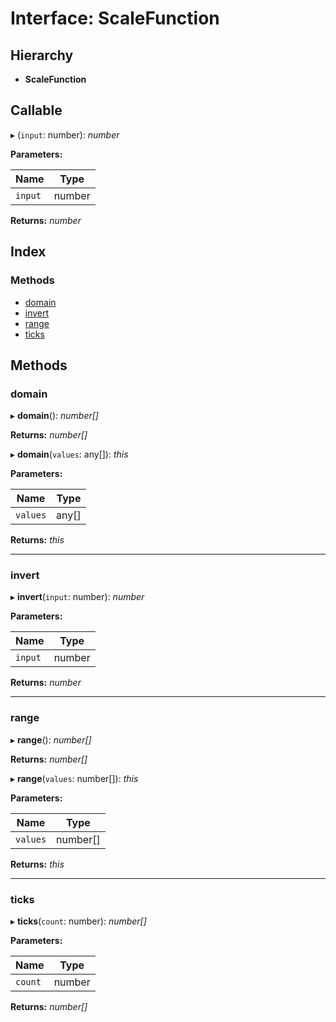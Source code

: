 # Interface: ScaleFunction

## Hierarchy

* **ScaleFunction**

## Callable

▸ (`input`: number): *number*

**Parameters:**

Name | Type |
------ | ------ |
`input` | number |

**Returns:** *number*

## Index

### Methods

* [domain](scalefunction.md#domain)
* [invert](scalefunction.md#invert)
* [range](scalefunction.md#range)
* [ticks](scalefunction.md#ticks)

## Methods

###  domain

▸ **domain**(): *number[]*

**Returns:** *number[]*

▸ **domain**(`values`: any[]): *this*

**Parameters:**

Name | Type |
------ | ------ |
`values` | any[] |

**Returns:** *this*

___

###  invert

▸ **invert**(`input`: number): *number*

**Parameters:**

Name | Type |
------ | ------ |
`input` | number |

**Returns:** *number*

___

###  range

▸ **range**(): *number[]*

**Returns:** *number[]*

▸ **range**(`values`: number[]): *this*

**Parameters:**

Name | Type |
------ | ------ |
`values` | number[] |

**Returns:** *this*

___

###  ticks

▸ **ticks**(`count`: number): *number[]*

**Parameters:**

Name | Type |
------ | ------ |
`count` | number |

**Returns:** *number[]*
